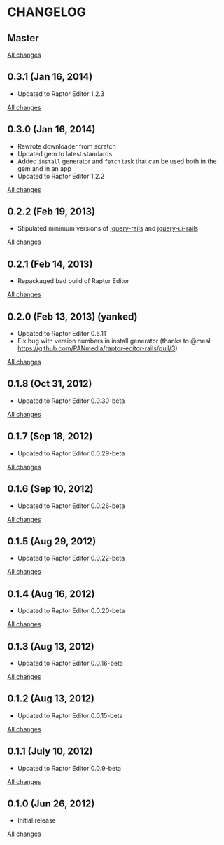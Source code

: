 # CHANGELOG

## Master

[All changes](https://github.com/PANmedia/raptor-editor-rails/compare/v0.3.1...master)

## 0.3.1 (Jan 16, 2014)

* Updated to Raptor Editor 1.2.3

[All changes](https://github.com/PANmedia/raptor-editor-rails/compare/v0.3.0...v0.3.1)

## 0.3.0 (Jan 16, 2014)

* Rewrote downloader from scratch
* Updated gem to latest standards
* Added `install` generator and `fetch` task that can be used both in the gem and in an app
* Updated to Raptor Editor 1.2.2

[All changes](https://github.com/PANmedia/raptor-editor-rails/compare/v0.2.2...v0.3.0)

## 0.2.2 (Feb 19, 2013)

* Stipulated minimum versions of [jquery-rails](https://github.com/rails/jquery-rails) and [jquery-ui-rails](https://github.com/joliss/jquery-ui-rails)

[All changes](https://github.com/PANmedia/raptor-editor-rails/compare/v0.2.1...v0.2.2)

## 0.2.1 (Feb 14, 2013)

* Repackaged bad build of Raptor Editor

[All changes](https://github.com/PANmedia/raptor-editor-rails/compare/v0.2.0...v0.2.1)

## 0.2.0 (Feb 13, 2013) (yanked)

* Updated to Raptor Editor 0.5.11
* Fix bug with version numbers in install generator (thanks to @meal https://github.com/PANmedia/raptor-editor-rails/pull/3)

[All changes](https://github.com/PANmedia/raptor-editor-rails/compare/v0.1.8...v0.2.0)

## 0.1.8 (Oct 31, 2012)

* Updated to Raptor Editor 0.0.30-beta

[All changes](https://github.com/PANmedia/raptor-editor-rails/compare/v0.1.7...v0.1.8)

## 0.1.7 (Sep 18, 2012)

* Updated to Raptor Editor 0.0.29-beta

[All changes](https://github.com/PANmedia/raptor-editor-rails/compare/v0.1.6...v0.1.7)

## 0.1.6 (Sep 10, 2012)

* Updated to Raptor Editor 0.0.26-beta

[All changes](https://github.com/PANmedia/raptor-editor-rails/compare/v0.1.5...v0.1.6)

## 0.1.5 (Aug 29, 2012)

* Updated to Raptor Editor 0.0.22-beta

[All changes](https://github.com/PANmedia/raptor-editor-rails/compare/v0.1.4...v0.1.5)

## 0.1.4 (Aug 16, 2012)

* Updated to Raptor Editor 0.0.20-beta

[All changes](https://github.com/PANmedia/raptor-editor-rails/compare/v0.1.3...v0.1.4)

## 0.1.3 (Aug 13, 2012)

* Updated to Raptor Editor 0.0.16-beta

[All changes](https://github.com/PANmedia/raptor-editor-rails/compare/v0.1.2...v0.1.3)

## 0.1.2 (Aug 13, 2012)

* Updated to Raptor Editor 0.0.15-beta

[All changes](https://github.com/PANmedia/raptor-editor-rails/compare/v0.1.1...v0.1.2)

## 0.1.1 (July 10, 2012)

* Updated to Raptor Editor 0.0.9-beta

[All changes](https://github.com/PANmedia/raptor-editor-rails/compare/v0.1.0...v0.1.1)

## 0.1.0 (Jun 26, 2012)

* Initial release

[All changes](https://github.com/PANmedia/raptor-editor-rails/compare/b9ce524e3b62d160650132dbb776f28afefb43a2...v0.1.0)
